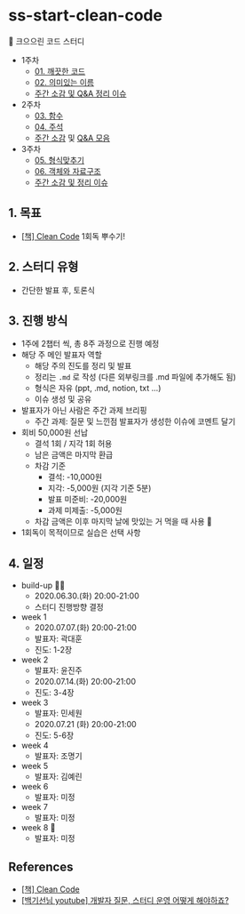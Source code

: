 # ss-start-clean-code

🧹 크으으린 코드 스터디

- 1주차
  - [01. 깨끗한 코드](/week1/01.%20깨끗한%20코드.md)
  - [02. 의미있는 이름](/week1/02.%20의미있는%20이름.md)
  - [주간 소감 및 Q&A 정리 이슈](https://github.com/strange-study/ss-start-clean-code/issues/2)
- 2주차
  - [03. 함수](/week2/03.%20함수.md)
  - [04. 주석](/week2/04.%20주석.md)
  - [주간 소감](https://github.com/strange-study/ss-start-clean-code/issues/5) 및 [Q&A 모음](/week2/Q%26A.md)
- 3주차
  - [05. 형식맞추기](/week3/05.%20형식맞추기.md)
  - [06. 객체와 자료구조](/week3/06.%20객체와%20자료구조.md)
  - [주간 소감 및 정리 이슈](https://github.com/strange-study/ss-start-clean-code/issues/7)


## 1. 목표

- [[책] Clean Code](http://www.kyobobook.co.kr/product/detailViewKor.laf?mallGb=KOR&ejkGb=KOR&barcode=9788966260959) 1회독 뿌수기!

## 2. 스터디 유형

- 간단한 발표 후, 토론식

## 3. 진행 방식

- 1주에 2챕터 씩, 총 8주 과정으로 진행 예정
- 해당 주 메인 발표자 역할
  - 해당 주의 진도를 정리 및 발표
  - 정리는 `.md` 로 작성 (다른 외부링크를 .md 파일에 추가해도 됨)
  - 형식은 자유 (ppt, .md, notion, txt ...)
  - 이슈 생성 및 공유
- 발표자가 아닌 사람은 주간 과제 브리핑
  - 주간 과제: 질문 및 느낀점 발표자가 생성한 이슈에 코멘트 달기
- 회비 50,000원 선납
  - 결석 1회 / 지각 1회 허용
  - 남은 금액은 마지막 환급
  - 차감 기준
    - 결석: -10,000원
    - 지각: -5,000원 (지각 기준 5분)
    - 발표 미준비: -20,000원
    - 과제 미제출: -5,000원
  - 차감 금액은 이후 마지막 날에 맛있는 거 먹을 때 사용 🎉
- 1회독이 목적이므로 실습은 선택 사항

## 4. 일정

- build-up 🏃‍♂️
  - 2020.06.30.(화) 20:00-21:00
  - 스터디 진행방향 결정
- week 1
  - 2020.07.07.(화) 20:00-21:00
  - 발표자: 곽대훈
  - 진도: 1-2장
- week 2
  - 발표자: 윤진주
  - 2020.07.14.(화) 20:00-21:00
  - 진도: 3-4장
- week 3
  - 발표자: 민세원
  - 2020.07.21 (화) 20:00-21:00
  - 진도: 5-6장
- week 4
  - 발표자: 조명기
- week 5
  - 발표자: 김예린
- week 6
  - 발표자: 미정
- week 7
  - 발표자: 미정
- week 8 🎉
  - 발표자: 미정

## References

- [[책] Clean Code](http://www.kyobobook.co.kr/product/detailViewKor.laf?mallGb=KOR&ejkGb=KOR&barcode=9788966260959)
- [[백기선님 youtube] 개발자 질문, 스터디 운영 어떻게 해야하죠?](https://www.youtube.com/watch?v=RdTpUfm2hSo)
